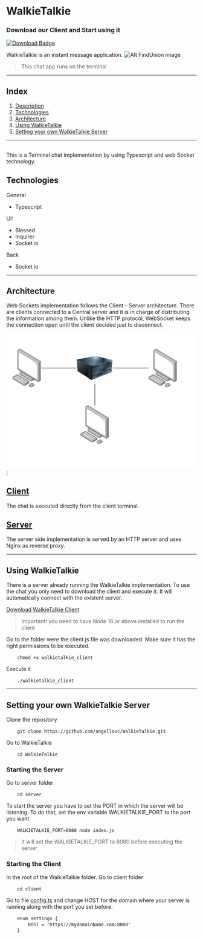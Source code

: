 # WalkieTalkie
### Download our Client and Start using it
[![Download Badge](https://img.shields.io/badge/WalkieTalkie%20Client-Download-blue)](https://drive.google.com/uc?export=download&id=1NuFzJhJRuSryMWwsPBJspThRjE23lw4L)

WalkieTalkie is an instant message application. 
![Alt FindUnion image](./assets/chat.gif)
> This chat app runs on the terminal


____

## Index
1. [ Description ](#Description)
2. [ Technologies ](#Technologies)
3. [ Architecture ](#Architecture)
4. [ Using WalkieTalkie ](#Using-WalkieTalkie )
5. [Setting your own WalkieTalkie Server](#Setting-your-own-WalkieTalkie-Server)
---
## 
This is a Terminal chat implementation by using Typescript and web Socket technology. 

## Technologies
General
- Typescript

UI:
- Blessed
- Inquirer
- Socket io

Back
- Socket io
---

## Architecture
Web Sockets implementation follows the Client - Server architecture. There are clients connected to a Central server and it is in charge of distributing the information among them. Unlike the HTTP protocol, WebSocket keeps the connection open until the client decided just to disconnect. 

![Alt FindUnion image](./assets/socket1.png);

## [ Client ](./client/)
The chat is executed directly from the client terminal.

## [ Server ](./server/)
The server side implementation is served by an HTTP server and uses Nginx as reverse proxy.

----

## Using WalkieTalkie 

There is a server already running the WalkieTalkie implementation. To use the chat you only need to download the client and execute it. It will automatically connect with the existent server.


[Download WalkieTalkie Client](https://drive.google.com/uc?export=download&id=1NuFzJhJRuSryMWwsPBJspThRjE23lw4L)

> Important! you need to have Node 16 or above installed to run the client

Go to the folder were the client.js file was downloaded. Make sure it has the right permissions to be executed.



```
    chmod +x walkietalkie_client
```

Execute it
```
    ./walkietalkie_client
```

---


## Setting your own WalkieTalkie Server

Clone the repository
```
    git clone https://github.com/angellovc/WalkieTalkie.git
```

Go to WalkieTalkie
```
    cd WalkieTalkie
```
### Starting the Server

Go to server folder
```
    cd server
```
To start the server you have to set the PORT in which the server will be listening. To do that, set the env variable WALKIETALKIE_PORT to the port you want

```
    WALKIETALKIE_PORT=8080 node index.js
``` 
> It will set the WALKIETALKIE_PORT to 8080 before executing the server


### Starting the Client

In the root of the WalkieTalkie folder. Go to client folder

```
    cd client
```

Go to file [config.ts](./client//congif/congif.ts) and change HOST for the domain where your server is running along with the port you set before.

```
    enum settings {
        HOST = 'https://mydomainName.com:8080'
    }

```
